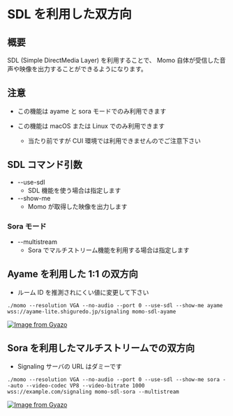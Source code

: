 # SDL を利用した双方向

## 概要

SDL (Simple DirectMedia Layer) を利用することで、 Momo 自体が受信した音声や映像を出力することができるようになります。

## 注意

- この機能は ayame と sora モードでのみ利用できます
- この機能は macOS または Linux でのみ利用できます

  - 当たり前ですが CUI 環境では利用できませんのでご注意下さい

## SDL コマンド引数

- --use-sdl
    - SDL 機能を使う場合は指定します
- --show-me
    - Momo が取得した映像を出力します

### Sora モード

- --multistream
    - Sora でマルチストリーム機能を利用する場合は指定します

## Ayame を利用した 1:1 の双方向

- ルーム ID を推測されにくい値に変更して下さい

```
./momo --resolution VGA --no-audio --port 0 --use-sdl --show-me ayame wss://ayame-lite.shiguredo.jp/signaling momo-sdl-ayame
```

[![Image from Gyazo](https://i.gyazo.com/85bdd959cd893eb5adf5f2e58fbcff58.png)](https://gyazo.com/85bdd959cd893eb5adf5f2e58fbcff58)

## Sora を利用したマルチストリームでの双方向


- Signaling サーバの URL はダミーです

```
./momo --resolution VGA --no-audio --port 0 --use-sdl --show-me sora --auto --video-codec VP8 --video-bitrate 1000 wss://example.com/signaling momo-sdl-sora --multistream
```

[![Image from Gyazo](https://i.gyazo.com/abdb1802bd66440ef32e75da6842f0cf.png)](https://gyazo.com/abdb1802bd66440ef32e75da6842f0cf)
